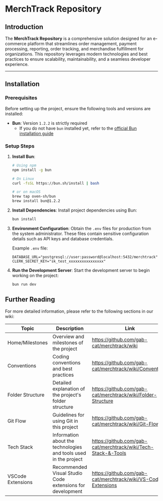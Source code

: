 # MerchTrack Repository

## Introduction
The **MerchTrack Repository** is a comprehensive solution designed for an e-commerce platform that streamlines order management, payment processing, reporting, order tracking, and merchandise fulfillment for organizations. This repository leverages modern technologies and best practices to ensure scalability, maintainability, and a seamless developer experience.

---

## Installation

### Prerequisites
Before setting up the project, ensure the following tools and versions are installed:

- **Bun**: Version `1.2.2` is strictly required
    - If you do not have `bun` installed yet, refer to the [official Bun installation guide](https://bun.sh/docs/installation)

### Setup Steps
1. **Install Bun**:
   ```sh
   # Using npm
   npm install -g bun

   # On Linux
   curl -fsSL https://bun.sh/install | bash

   # or on macOS
   brew tap oven-sh/bun
   brew install bun@1.2.2
   ```

2. **Install Dependencies**:
   Install project dependencies using Bun:
   ```sh
   bun install
   ```

3. **Environment Configuration**:
   Obtain the `.env` files for production from the system administrator. These files contain sensitive configuration details such as API keys and database credentials.

   Example `.env` file:
   ```.env
   DATABASE_URL="postgresql://user:password@localhost:5432/merchtrack"
   CLERK_SECRET_KEY="sk_test_xxxxxxxxxxxxxxxx"
   ```

4. **Run the Development Server**:
   Start the development server to begin working on the project:
   ```sh
   bun run dev
   ```

## Further Reading
For more detailed information, please refer to the following sections in our wiki:

| Topic                | Description                                                                 | Link                                                                 |
|----------------------|-----------------------------------------------------------------------------|----------------------------------------------------------------------|
| Home/Milestones      | Overview and milestones of the project                                      | https://github.com/gab-cat/merchtrack/wiki                           |
| Conventions          | Coding conventions and best practices                                       | https://github.com/gab-cat/merchtrack/wiki/Conventions               |
| Folder Structure     | Detailed explanation of the project's folder structure                      | https://github.com/gab-cat/merchtrack/wiki/Folder-Structure          |
| Git Flow             | Guidelines for using Git in this project                                    | https://github.com/gab-cat/merchtrack/wiki/Git-Flow                  |
| Tech Stack           | Information about the technologies and tools used in the project            | https://github.com/gab-cat/merchtrack/wiki/Tech-Stack-&-Tools        |
| VSCode Extensions    | Recommended Visual Studio Code extensions for development                   | https://github.com/gab-cat/merchtrack/wiki/VS-Code-Extensions        |
